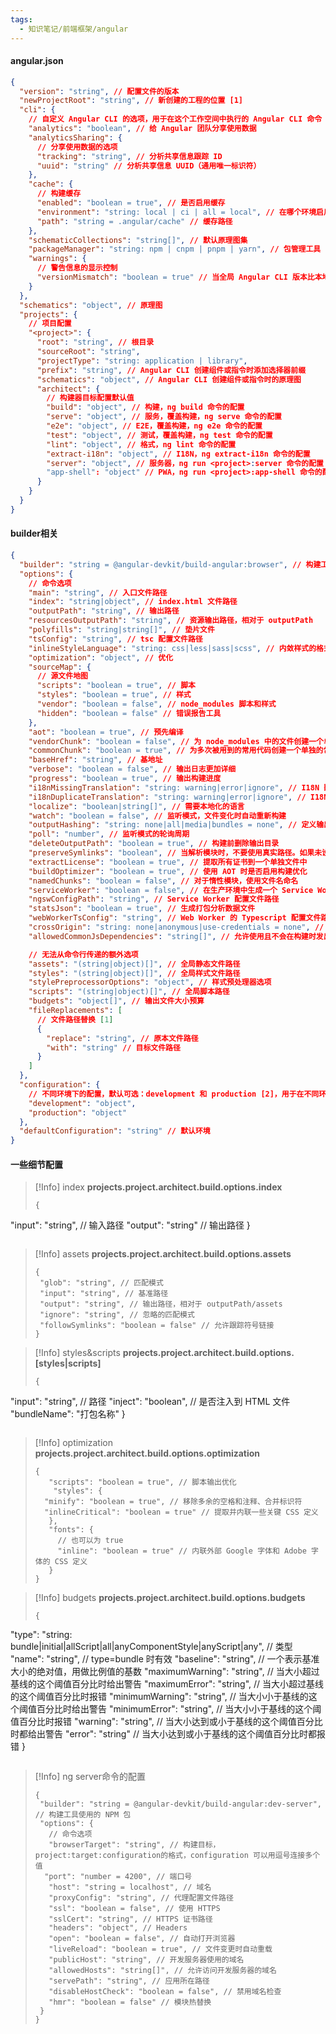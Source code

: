```yaml
---
tags:
  - 知识笔记/前端框架/angular
---
```

#### angular.json
```json
{
  "version": "string", // 配置文件的版本
  "newProjectRoot": "string", // 新创建的工程的位置 [1]
  "cli": {
    // 自定义 Angular CLI 的选项，用于在这个工作空间中执行的 Angular CLI 命令
    "analytics": "boolean", // 给 Angular 团队分享使用数据
    "analyticsSharing": {
      // 分享使用数据的选项
      "tracking": "string", // 分析共享信息跟踪 ID
      "uuid": "string" // 分析共享信息 UUID（通用唯一标识符）
    },
    "cache": {
      // 构建缓存
      "enabled": "boolean = true", // 是否启用缓存
      "environment": "string: local | ci | all = local", // 在哪个环境启用缓存
      "path": "string = .angular/cache" // 缓存路径
    },
    "schematicCollections": "string[]", // 默认原理图集
    "packageManager": "string: npm | cnpm | pnpm | yarn", // 包管理工具
    "warnings": {
      // 警告信息的显示控制
      "versionMismatch": "boolean = true" // 当全局 Angular CLI 版本比本地版本更新时显示警告
    }
  },
  "schematics": "object", // 原理图
  "projects": {
    // 项目配置
    "<project>": {
      "root": "string", // 根目录
      "sourceRoot": "string",
      "projectType": "string: application | library",
      "prefix": "string", // Angular CLI 创建组件或指令时添加选择器前缀
      "schematics": "object", // Angular CLI 创建组件或指令时的原理图
      "architect": {
        // 构建器目标配置默认值
        "build": "object", // 构建，ng build 命令的配置
        "serve": "object", // 服务，覆盖构建，ng serve 命令的配置
        "e2e": "object", // E2E，覆盖构建，ng e2e 命令的配置
        "test": "object", // 测试，覆盖构建，ng test 命令的配置
        "lint": "object", // 格式，ng lint 命令的配置
        "extract-i18n": "object", // I18N，ng extract-i18n 命令的配置
        "server": "object", // 服务器，ng run <project>:server 命令的配置
        "app-shell": "object" // PWA，ng run <project>:app-shell 命令的配置
      }
    }
  }
}
```

#### builder相关
```json
{
  "builder": "string = @angular-devkit/build-angular:browser", // 构建工具使用的 NPM 包
  "options": {
    // 命令选项
    "main": "string", // 入口文件路径
    "index": "string|object", // index.html 文件路径
    "outputPath": "string", // 输出路径
    "resourcesOutputPath": "string", // 资源输出路径，相对于 outputPath
    "polyfills": "string|string[]", // 垫片文件
    "tsConfig": "string", // tsc 配置文件路径
    "inlineStyleLanguage": "string: css|less|sass|scss", // 内敛样式的格式
    "optimization": "object", // 优化
    "sourceMap": {
      // 源文件地图
      "scripts": "boolean = true", // 脚本
      "styles": "boolean = true", // 样式
      "vendor": "boolean = false", // node_modules 脚本和样式
      "hidden": "boolean = false" // 错误报告工具
    },
    "aot": "boolean = true", // 预先编译
    "vendorChunk": "boolean = false", // 为 node_modules 中的文件创建一个单独的包
    "commonChunk": "boolean = true", // 为多次被用到的常用代码创建一个单独的包
    "baseHref": "string", // 基地址
    "verbose": "boolean = false", // 输出日志更加详细
    "progress": "boolean = true", // 输出构建进度
    "i18nMissingTranslation": "string: warning|error|ignore", // I18N 翻译缺失的处理方式
    "i18nDuplicateTranslation": "string: warning|error|ignore", // I18N 翻译重复的处理方式
    "localize": "boolean|string[]", // 需要本地化的语言
    "watch": "boolean = false", // 监听模式，文件变化时自动重新构建
    "outputHashing": "string: none|all|media|bundles = none", // 定义输出文件名的缓存无效哈希的模式
    "poll": "number", // 监听模式的轮询周期
    "deleteOutputPath": "boolean = true", // 构建前删除输出目录
    "preserveSymlinks": "boolean", // 当解析模块时，不要使用真实路径。如果未设置，则如果 NodeJS 启用了 --preserve-symlinks 选项，就默认为 true
    "extractLicense": "boolean = true", // 提取所有证书到一个单独文件中
    "buildOptimizer": "boolean = true", // 使用 AOT 时是否启用构建优化
    "namedChunks": "boolean = false", // 对于惰性模块，使用文件名命名
    "serviceWorker": "boolean = false", // 在生产环境中生成一个 Service Worker
    "ngswConfigPath": "string", // Service Worker 配置文件路径
    "statsJson": "boolean = true", // 生成打包分析数据文件
    "webWorkerTsConfig": "string", // Web Worker 的 Typescript 配置文件路径
    "crossOrigin": "string: none|anonymous|use-credentials = none", // 支持 CORS 的元素的跨域属性的默认值
    "allowedCommonJsDependencies": "string[]", // 允许使用且不会在构建时发出警告的 CommonJs 包

    // 无法从命令行传递的额外选项
    "assets": "(string|object)[]", // 全局静态文件路径
    "styles": "(string|object)[]", // 全局样式文件路径
    "stylePreprocessorOptions": "object", // 样式预处理器选项
    "scripts": "(string|object)[]", // 全局脚本路径
    "budgets": "object[]", // 输出文件大小预算
    "fileReplacements": [
      // 文件路径替换 [1]
      {
        "replace": "string", // 原本文件路径
        "with": "string" // 目标文件路径
      }
    ]
  },
  "configuration": {
    // 不同环境下的配置，默认可选：development 和 production [2]，用于在不同环境下覆盖`options`中的选项
    "development": "object",
    "production": "object"
  },
  "defaultConfiguration": "string" // 默认环境
}
```

#### 一些细节配置
>[!Info] index **projects.project.architect.build.options.index**
>```jsonc
>{
  "input": "string", // 输入路径
  "output": "string" // 输出路径
}
>```

>[!Info] assets **projects.project.architect.build.options.assets**
>```jsonc
>{
>  "glob": "string", // 匹配模式
>  "input": "string", // 基准路径
>  "output": "string", // 输出路径，相对于 outputPath/assets
>  "ignore": "string", // 忽略的匹配模式
>  "followSymlinks": "boolean = false" // 允许跟踪符号链接
>}
>```

>[!Info] styles&scripts **projects.project.architect.build.options.[styles|scripts]**
>```jsonc
>{
  "input": "string", // 路径
  "inject": "boolean", // 是否注入到 HTML 文件
  "bundleName": "打包名称"
}
>```

>[!Info] optimization **projects.project.architect.build.options.optimization**
>```jsonc
>{
>    "scripts": "boolean = true", // 脚本输出优化
>     "styles": {
>	"minify": "boolean = true", // 移除多余的空格和注释、合并标识符
>	"inlineCritical": "boolean = true" // 提取并内联一些关键 CSS 定义
>    },
>    "fonts": {
> 	   // 也可以为 true
> 	   "inline": "boolean = true" // 内联外部 Google 字体和 Adobe 字体的 CSS 定义
>    }
>}
>```

>[!Info] budgets **projects.project.architect.build.options.budgets**
>```jsonc
>{
  "type": "string: bundle|initial|allScript|all|anyComponentStyle|anyScript|any", // 类型
  "name": "string", // type=bundle 时有效
  "baseline": "string", // 一个表示基准大小的绝对值，用做比例值的基数
  "maximumWarning": "string", // 当大小超过基线的这个阈值百分比时给出警告
  "maximumError": "string", // 当大小超过基线的这个阈值百分比时报错
  "minimumWarning": "string", // 当大小小于基线的这个阈值百分比时给出警告
  "minimumError": "string", // 当大小小于基线的这个阈值百分比时报错
  "warning": "string", // 当大小达到或小于基线的这个阈值百分比时都给出警告
  "error": "string" // 当大小达到或小于基线的这个阈值百分比时都报错
}
>```

>[!Info] ng server命令的配置
>```jsonc
>{
>  "builder": "string = @angular-devkit/build-angular:dev-server", // 构建工具使用的 NPM 包
>  "options": {
>    // 命令选项
>    "browserTarget": "string", // 构建目标，project:target:configuration的格式，configuration 可以用逗号连接多个值
>   "port": "number = 4200", // 端口号
>    "host": "string = localhost", // 域名
>    "proxyConfig": "string", // 代理配置文件路径
>    "ssl": "boolean = false", // 使用 HTTPS
>    "sslCert": "string", // HTTPS 证书路径
>    "headers": "object", // Headers
>    "open": "boolean = false", // 自动打开浏览器
>    "liveReload": "boolean = true", // 文件变更时自动重载
>    "publicHost": "string", // 开发服务器使用的域名
>    "allowedHosts": "string[]", // 允许访问开发服务器的域名
>    "servePath": "string", // 应用所在路径
>    "disableHostCheck": "boolean = false", // 禁用域名检查
>    "hmr": "boolean = false" // 模块热替换
>  }
>}
>```

